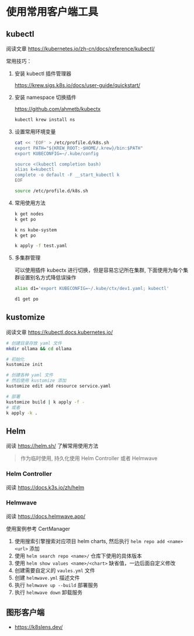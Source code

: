 # 使用常用客户端工具

## kubectl

阅读文章 https://kubernetes.io/zh-cn/docs/reference/kubectl/

常用技巧：

1. 安装 kubectl 插件管理器

   https://krew.sigs.k8s.io/docs/user-guide/quickstart/

2. 安装 namespace 切换插件

   https://github.com/ahmetb/kubectx

   ```sh
   kubectl krew install ns
   ```

3. 设置常用环境变量

   ```sh
   cat << 'EOF' > /etc/profile.d/k8s.sh
   export PATH="${KREW_ROOT:-$HOME/.krew}/bin:$PATH"
   export KUBECONFIG=~/.kube/config

   source <(kubectl completion bash)
   alias k=kubectl
   complete -o default -F __start_kubectl k
   EOF

   source /etc/profile.d/k8s.sh
   ```

4. 常用使用方法

   ```sh
   k get nodes
   k get po

   k ns kube-system
   k get po

   k apply -f test.yaml
   ```

5. 多集群管理

   可以使用插件 kubectx 进行切换，但是容易忘记所在集群, 下面使用为每个集群设置别名方式降低误操作

   ```sh
   alias d1='export KUBECONFIG=~/.kube/ctx/dev1.yaml; kubectl'

   d1 get po
   ```

## kustomize

阅读文章 https://kubectl.docs.kubernetes.io/

```sh
# 创建目录存放 yaml 文件
mkdir ollama && cd ollama

# 初始化
kustomize init

# 创建各种 yaml 文件
# 然后使用 kustomize 添加
kustomize edit add resource service.yaml

# 部署
kustomize build | k apply -f -
# 或者
k apply -k .
```

## Helm

阅读 https://helm.sh/ 了解常用使用方法

> 作为临时使用, 持久化使用 Helm Controller 或者 Helmwave

### Helm Controller

阅读 https://docs.k3s.io/zh/helm

### Helmwave

阅读 https://docs.helmwave.app/

使用案例参考 CertManager

1. 使用搜索引擎搜索对应项目 helm charts, 然后执行 `helm repo add <name> <url>` 添加
2. 使用 `helm search repo <name>/` 仓库下使用的具体版本
3. 使用 `helm show values <name>/<chart>` 缺省值，一边后面自定义修改
4. 创建需要自定义的 `vaules.yml` 文件
5. 创建 `helmwave.yml` 描述文件
6. 执行 `helmwave up --build` 部署服务
7. 执行 `helmwave down` 卸载服务

## 图形客户端

- https://k8slens.dev/
